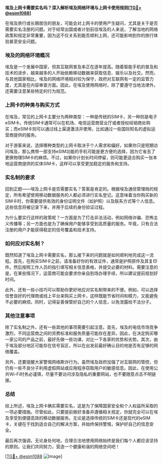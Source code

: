 **埃及上网卡需要实名吗？深入解析埃及网络环境与上网卡使用规则[[TG💪+ @esim1088](https://t.me/s/esim1088)]**

在埃及旅行或长期居住的朋友，可能会对上网卡的使用产生疑问，尤其是关于是否需要实名注册的问题。对于经常出国或者计划前往埃及的人来说，了解当地的网络政策和规定非常重要，因为这不仅关系到能否顺利上网，还可能影响到你的旅行体验甚至安全问题。

### 埃及的网络环境概况

埃及是一个发展中国家，但其互联网普及率正在逐年提高。随着智能手机的普及和技术的进步，越来越多的人开始依赖移动数据来获取信息、娱乐以及社交。然而，与其他国家相比，埃及的网络环境相对较为保守，政府对互联网有一定的监管力度，尤其是在内容审查方面。因此，在埃及使用网络时，除了要遵守当地法律外，还需要注意某些特定的行为规范。

### 上网卡的种类与购买方式

在埃及，常见的上网卡主要分为两种类型：一种是传统的SIM卡，另一种则是电子eSIM卡。传统SIM卡通常可以在机场、电信运营商营业厅或者授权经销商处购买；而eSIM卡则可以通过线上渠道激活并使用，比如通过一些国际知名的虚拟运营商提供的服务。

对于游客来说，选择哪种类型的上网卡取决于个人需求和偏好。如果你只是短期访问埃及，那么携带一部支持eSIM功能的手机可能是更方便的选择，因为它省去了更换物理SIM卡的麻烦。不过，如果你计划长时间停留，则可能更适合购买一张本地运营商提供的实体SIM卡，这样可以享受更加稳定的服务和支持。

### 实名制的要求

回到正题——埃及上网卡是否需要实名？答案是肯定的。根据埃及通信管理局的规定，所有希望使用移动数据服务的人都必须进行实名登记。这意味着当你购买新的SIM卡时，你需要提供有效的身份证明文件（如护照）以及联系方式等个人信息。这些信息将被记录下来，并用于后续的身份验证过程。

为什么要实行这样的政策呢？一方面是为了打击非法活动，例如网络诈骗、恐怖主义传播等；另一方面也是为了确保用户能够享受到高质量的服务。毕竟，只有合法注册的用户才能获得稳定的信号覆盖和技术支持。

### 如何应对实名制？

既然知道了埃及上网卡需要实名，那么接下来的问题就是如何顺利地完成这一流程。首先，在购买SIM卡之前，请准备好你的有效证件，通常是护照原件及其复印件。然后按照工作人员的指引填写相关信息表格，并提交必要的材料。需要注意的是，在某些情况下，运营商可能会要求你亲自到场办理手续，所以建议提前规划好时间。

此外，还有一些小技巧可以帮助你更好地应对实名制带来的不便。例如，可以选择信誉良好的代理商或线上平台来购买上网卡，这样既能节省时间和精力，又能避免不必要的麻烦。同时，记得妥善保管好自己的个人信息，以免泄露给不法分子。

### 其他注意事项

除了实名制之外，还有一些其他的事项需要引起注意。首先，埃及的电信市场竞争激烈，不同运营商之间的资费标准和服务质量可能存在差异。因此，在决定购买哪一家公司的产品之前，最好先做一些功课，对比一下各家的优势和劣势。其次，由于埃及部分地区可能存在信号盲区，所以在出发前最好确认目的地是否有足够的网络覆盖。

另外，还要提醒大家警惕网络欺诈行为。虽然埃及政府加强了对互联网的管控，但仍有一些不良分子利用虚假网站或应用程序窃取用户的敏感信息。因此，在使用公共Wi-Fi时务必谨慎，尽量不要访问涉及隐私的重要网站，也不要随意点击不明链接。

### 总结

综上所述，埃及上网卡确实需要实名，这是为了保障国家安全和个人权益所采取的一项必要措施。尽管如此，只要提前做好准备并遵循相关规定，你就完全可以在埃及享受到便捷高效的移动数据服务。无论是选择传统的SIM卡还是现代的eSIM卡，关键在于找到适合自己的解决方案，并始终保持警惕，保护好自己的信息安全。

最后再次强调，无论身处何地，合理合法地使用网络始终是我们每个人都应该坚持的原则。让我们共同努力，营造一个健康和谐的网络空间吧！

[[TG💪+ @esim1088](https://t.me/s/esim1088) ![Image](https://i.postimg.cc/4NQfJmqS/Snipaste-2025-05-13-00-14-12.png)]